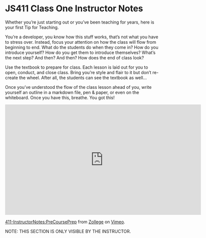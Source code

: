 # JS411 Class One Instructor Notes

Whether you’re just starting out or you’ve been teaching for years, here is your first Tip for Teaching.

You’re a developer, you know how this stuff works, that’s not what you have to stress over. Instead, focus your attention on how the class will flow from beginning to end. What do the students do when they come in? How do you introduce yourself? How do you get them to introduce themselves? What’s the next step? And then? And then? How does the end of class look?

Use the textbook to prepare for class. Each lesson is laid out for you to open, conduct, and close class. Bring you’re style and flair to it but don’t re-create the wheel. After all, the students can see the textbook as well...

Once you’ve understood the flow of the class lesson ahead of you, write yourself an outline in a markdown file, pen & paper, or even on the whiteboard. Once you have this, breathe. You got this!

<iframe src="https://player.vimeo.com/video/493935213?color=2565EF&byline=0&portrait=0" width="640" height="360" frameborder="0" allow="autoplay; fullscreen" allowfullscreen></iframe>
<p><a href="https://vimeo.com/493935213">411-InstructorNotes:PreCoursePrep</a> from <a href="https://vimeo.com/zollege">Zollege</a> on <a href="https://vimeo.com">Vimeo</a>.</p>

NOTE: THIS SECTION IS ONLY VISIBLE BY THE INSTRUCTOR.